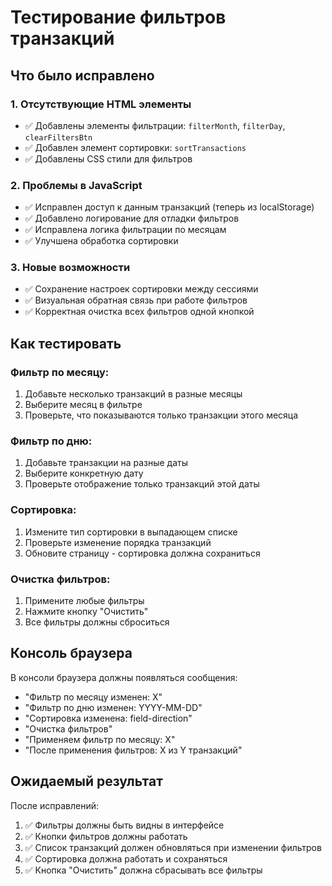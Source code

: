# Тестирование фильтров транзакций

## Что было исправлено

### 1. Отсутствующие HTML элементы

- ✅ Добавлены элементы фильтрации: `filterMonth`, `filterDay`, `clearFiltersBtn`
- ✅ Добавлен элемент сортировки: `sortTransactions`
- ✅ Добавлены CSS стили для фильтров

### 2. Проблемы в JavaScript

- ✅ Исправлен доступ к данным транзакций (теперь из localStorage)
- ✅ Добавлено логирование для отладки фильтров
- ✅ Исправлена логика фильтрации по месяцам
- ✅ Улучшена обработка сортировки

### 3. Новые возможности

- ✅ Сохранение настроек сортировки между сессиями
- ✅ Визуальная обратная связь при работе фильтров
- ✅ Корректная очистка всех фильтров одной кнопкой

## Как тестировать

### Фильтр по месяцу:

1. Добавьте несколько транзакций в разные месяцы
2. Выберите месяц в фильтре
3. Проверьте, что показываются только транзакции этого месяца

### Фильтр по дню:

1. Добавьте транзакции на разные даты
2. Выберите конкретную дату
3. Проверьте отображение только транзакций этой даты

### Сортировка:

1. Измените тип сортировки в выпадающем списке
2. Проверьте изменение порядка транзакций
3. Обновите страницу - сортировка должна сохраниться

### Очистка фильтров:

1. Примените любые фильтры
2. Нажмите кнопку "Очистить"
3. Все фильтры должны сброситься

## Консоль браузера

В консоли браузера должны появляться сообщения:

- "Фильтр по месяцу изменен: X"
- "Фильтр по дню изменен: YYYY-MM-DD"
- "Сортировка изменена: field-direction"
- "Очистка фильтров"
- "Применяем фильтр по месяцу: X"
- "После применения фильтров: X из Y транзакций"

## Ожидаемый результат

После исправлений:

1. ✅ Фильтры должны быть видны в интерфейсе
2. ✅ Кнопки фильтров должны работать
3. ✅ Список транзакций должен обновляться при изменении фильтров
4. ✅ Сортировка должна работать и сохраняться
5. ✅ Кнопка "Очистить" должна сбрасывать все фильтры
